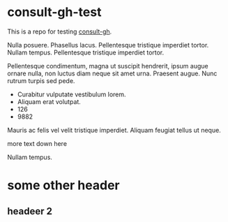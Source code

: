 # consult-gh-test

This is a repo for testing [consult-gh](https://github.com/armindarvish/consult-gh).

Nulla posuere.  Phasellus lacus.  Pellentesque tristique imperdiet tortor.  Nullam tempus.  Pellentesque tristique imperdiet tortor.

Pellentesque condimentum, magna ut suscipit hendrerit, ipsum augue ornare nulla, non luctus diam neque sit amet urna.  Praesent augue.  Nunc rutrum turpis sed pede.

- Curabitur vulputate vestibulum lorem.
- Aliquam erat volutpat.
- 126
- 9882

Mauris ac felis vel velit tristique imperdiet.
Aliquam feugiat tellus ut neque.





more text down here


Nullam tempus.

# some other header

## headeer 2
